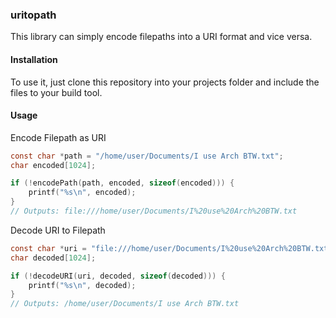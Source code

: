 ### uritopath

This library can simply encode filepaths into a URI format and vice versa.

#### Installation

To use it, just clone this repository into your projects folder and include the files to your build tool.

#### Usage

Encode Filepath as URI

```c
const char *path = "/home/user/Documents/I use Arch BTW.txt";
char encoded[1024];

if (!encodePath(path, encoded, sizeof(encoded))) {
    printf("%s\n", encoded);
}
// Outputs: file:///home/user/Documents/I%20use%20Arch%20BTW.txt
```

Decode URI to Filepath

```c
const char *uri = "file:///home/user/Documents/I%20use%20Arch%20BTW.txt";
char decoded[1024];

if (!decodeURI(uri, decoded, sizeof(decoded))) {
    printf("%s\n", decoded);
}
// Outputs: /home/user/Documents/I use Arch BTW.txt
```